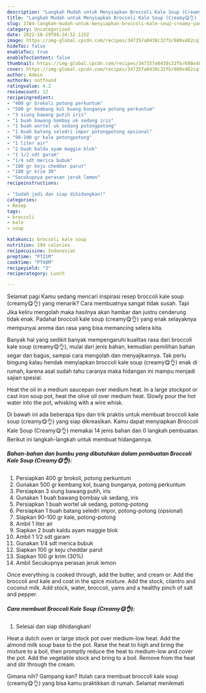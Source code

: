 ```yaml
---
description: "Langkah Mudah untuk Menyiapkan Broccoli Kale Soup (Creamy😋👌) yang Bisa Manjain Lidah, Buat Buka Puasa Enak Banget"
title: "Langkah Mudah untuk Menyiapkan Broccoli Kale Soup (Creamy😋👌) yang Bisa Manjain Lidah, Buat Buka Puasa Enak Banget"
slug: 1784-langkah-mudah-untuk-menyiapkan-broccoli-kale-soup-creamy-yang-bisa-manjain-lidah-buat-buka-puasa-enak-banget
category: Uncategorized
date: 2022-10-29T04:24:52.115Z
image: https://img-global.cpcdn.com/recipes/347357a0438c32fb/680x482cq70/broccoli-kale-soup-creamy-foto-resep-utama.jpg
hideToc: false
enableToc: true
enableTocContent: false
thumbnail: https://img-global.cpcdn.com/recipes/347357a0438c32fb/680x482cq70/broccoli-kale-soup-creamy-foto-resep-utama.jpg
cover: https://img-global.cpcdn.com/recipes/347357a0438c32fb/680x482cq70/broccoli-kale-soup-creamy-foto-resep-utama.jpg
author: Admin
authorAv: notfound
ratingvalue: 4.2
reviewcount: 12
recipeingredient:
- "400 gr brokoli potong perkuntum"
- "500 gr kembang kol buang bunganya potong perkuntum"
- "3 siung bawang putih iris"
- "1 buah bawang bombay uk sedang iris"
- "1 buah wortel uk sedang potongpotong"
- "1 buah batang seledri impor potongpotong opsional"
- "90-100 gr kale potongpotong"
- "1 liter air"
- "2 buah kaldu ayam maggie blok"
- "1 1/2 sdt garam"
- "1/4 sdt merica bubuk"
- "100 gr keju cheddar parut"
- "100 gr krim 30"
- "Secukupnya perasan jeruk lemon"
recipeinstructions:

- "Sudah jadi dan siap dihidangkan!"
categories:
- Resep
tags:
- broccoli
- kale
- soup

katakunci: broccoli kale soup 
nutrition: 194 calories
recipecuisine: Indonesian
preptime: "PT21M"
cooktime: "PT48M"
recipeyield: "3"
recipecategory: Lunch

---
```



Selamat pagi Kamu sedang mencari inspirasi resep broccoli kale soup (creamy😋👌) yang menarik? Cara membuatnya sangat tidak susah. Tapi Jika keliru mengolah maka hasilnya akan hambar dan justru cenderung tidak enak. Padahal broccoli kale soup (creamy😋👌) yang enak selayaknya mempunyai aroma dan rasa yang bisa memancing selera kita.


Banyak hal yang sedikit banyak mempengaruhi kualitas rasa dari broccoli kale soup (creamy😋👌), mulai dari jenis bahan, kemudian pemilihan bahan segar dan bagus, sampai cara mengolah dan menyajikannya. Tak perlu bingung kalau hendak menyiapkan broccoli kale soup (creamy😋👌) enak di rumah, karena asal sudah tahu caranya maka hidangan ini mampu menjadi sajian spesial.

Heat the oil in a medium saucepan over medium heat. In a large stockpot or cast iron soup pot, heat the olive oil over medium heat. Slowly pour the hot water into the pot, whisking with a wire whisk.


Di bawah ini ada beberapa tips dan trik praktis untuk membuat broccoli kale soup (creamy😋👌) yang siap dikreasikan. Kamu dapat menyiapkan Broccoli Kale Soup (Creamy😋👌) memakai 14 jenis bahan dan 0 langkah pembuatan. Berikut ini langkah-langkah untuk membuat hidangannya.

<!--inarticleads1-->

##### Bahan-bahan dan bumbu yang dibutuhkan dalam pembuatan Broccoli Kale Soup (Creamy😋👌):

1. Persiapkan 400 gr brokoli, potong perkuntum
1. Gunakan 500 gr kembang kol, buang bunganya, potong perkuntum
1. Persiapkan 3 siung bawang putih, iris
1. Gunakan 1 buah bawang bombay uk sedang, iris
1. Persiapkan 1 buah wortel uk sedang, potong-potong
1. Persiapkan 1 buah batang seledri impor, potong-potong (opsional)
1. Siapkan 90-100 gr kale, potong-potong
1. Ambil 1 liter air
1. Siapkan 2 buah kaldu ayam maggie blok
1. Ambil 1 1/2 sdt garam
1. Gunakan 1/4 sdt merica bubuk
1. Siapkan 100 gr keju cheddar parut
1. Siapkan 100 gr krim (30%)
1. Ambil Secukupnya perasan jeruk lemon


Once everything is cooked through, add the butter, and cream or. Add the broccoli and kale and coat in the spice mixture. Add the stock, cilantro and coconut milk. Add stock, water, broccoli, yams and a healthy pinch of salt and pepper. 

<!--inarticleads2-->

##### Cara membuat Broccoli Kale Soup (Creamy😋👌):


1. Selesai dan siap dihidangkan!

Heat a dutch oven or large stock pot over medium-low heat. Add the almond milk soup base to the pot. Raise the heat to high and bring the mixture to a boil, then promptly reduce the heat to medium-low and cover the pot. Add the vegetable stock and bring to a boil. Remove from the heat and stir through the cream. 

Gimana nih? Gampang kan? Itulah cara membuat broccoli kale soup (creamy😋👌) yang bisa kamu praktikkan di rumah. Selamat menikmati
